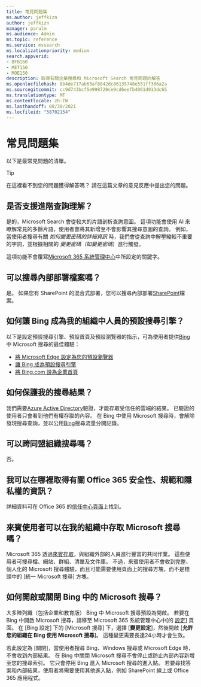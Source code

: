 ```yaml
---
title: 常見問題集
ms.author: jeffkizn
author: jeffkizn
manager: parulm
ms.audience: Admin
ms.topic: reference
ms.service: mssearch
ms.localizationpriority: medium
search.appverid:
- BFB160
- MET150
- MOE150
description: 取得有關企業搜尋和 Microsoft Search 常見問題的解答
ms.openlocfilehash: 8b4de717ab63af8842dc86135748e551ff386a2a
ms.sourcegitcommit: cc9d743bcf5e998720ce9cd6eefb4061d913dc65
ms.translationtype: MT
ms.contentlocale: zh-TW
ms.lasthandoff: 08/30/2021
ms.locfileid: "58702154"
---
```

<!-- markdownlint-disable no-trailing-punctuation -->
# <a name="frequently-asked-questions"></a>常見問題集

以下是最常見問題的清單。

> [!TIP]
> 在這裡看不到您的問題獲得解答嗎？ 請在這篇文章的意見反應中提出您的問題。

## <a name="is-advanced-query-understanding-supported"></a>是否支援進階查詢理解？

是的，Microsoft Search 會從較大的片語剖析查詢意圖。 這項功能會使用 AI 來瞭解常見的多餘片語，使用者會將其新增至不會影響其搜尋意圖的查詢。 例如，當使用者搜尋有關 *如何變更密碼的詳細資訊* 時，我們會從查詢中解壓縮較不重要的字詞，並根據相關的 *變更密碼（如變更密碼*）進行觸發。
  
這項功能不會覆寫[Microsoft 365 系統管理中心](https://admin.microsoft.com)中所設定的關鍵字。
  
## <a name="can-you-search-for-files-on-premises"></a>可以搜尋內部部署檔案嗎？

是。 如果您有 SharePoint 的混合式部署，您可以搜尋內部部署[SharePoint](http://sharepoint.com/)檔案。
  
## <a name="how-do-i-make-bing-the-default-search-engine-for-people-in-my-org"></a>如何讓 Bing 成為我的組織中人員的預設搜尋引擎？

以下是設定預設搜尋引擎、預設首頁及預設瀏覽器的指示，可為使用者提供[Bing](https://Bing.com)中 Microsoft 搜尋的最佳體驗：

- [將 Microsoft Edge 設定為您的預設瀏覽器](/deployedge/edge-default-browser)
- [讓 Bing 成為預設搜尋引擎](set-default-search-engine.md)
- [將 Bing.com 設為企業首頁](set-default-homepage.md)

## <a name="how-are-my-search-results-protected"></a>如何保護我的搜尋結果？

我們需要[Azure Active Directory](/azure/active-directory/)驗證，才能存取受信任的雲端的結果。 已驗證的使用者只會看到他們有權存取的內容。 在 Bing 中使用 Microsoft 搜尋時，會解除發現搜尋查詢，並以公用[Bing](https://Bing.com)搜尋流量分開記錄。

## <a name="can-i-search-across-federated-organizations"></a>可以跨同盟組織搜尋嗎？

否。

## <a name="where-can-i-get-info-about-office-365-security-compliance-and-privacy"></a>我可以在哪裡取得有關 Office 365 安全性、規範和隱私權的資訊？

詳細資料可在 Office 365 的[信任中心頁面](https://www.microsoft.com/TrustCenter/CloudServices/office365/default.aspx)上找到。

## <a name="can-guest-users-access-microsoft-search-in-my-organization"></a>來賓使用者可以在我的組織中存取 Microsoft 搜尋嗎？

Microsoft 365 透過[來賓存取](/microsoft-365/solutions/collaborate-with-people-outside-your-organization)，與組織外部的人員進行豐富的共同作業。 這些使用者可搜尋檔、網站、群組、清單及文件庫。 不過，來賓使用者不會收到完整、個人化的 Microsoft 搜尋體驗，而且可能需要使用頁面上的搜尋方塊，而不是標頭中的 [統一 Microsoft 搜尋] 方塊。

## <a name="how-do-i-turn-microsoft-search-in-bing-on-or-off"></a>如何開啟或關閉 Bing 中的 Microsoft 搜尋？

大多陣列織（包括企業和教育版） Bing 中 Microsoft 搜尋預設為開啟。 若要在 Bing 中開啟 Microsoft 搜尋，請移至 Microsoft 365 系統管理中心中[的 [設定](https://admin.microsoft.com/Adminportal/Home#/MicrosoftSearch/configurations)] 頁面。 在 [Bing 設定] 下的 [Microsoft 搜尋] 下，選擇 [**變更設定**]，然後開啟 [**允許您的組織在 Bing 使用 Microsoft 搜尋**]。 這種變更需要長達24小時才會生效。

若此設定為 [關閉]，當使用者搜尋 Bing、Windows 搜尋或 Microsoft Edge 時，不會收到內部結果。 在 Bing 中關閉 Microsoft 搜尋不會停止或防止內部內容新增至您的搜尋索引。 它只會停用 Bing 進入 Microsoft 搜尋的進入點。 若要尋找答案和內部結果，使用者將需要使用其他進入點，例如 SharePoint 線上或 Office 365 應用程式。
